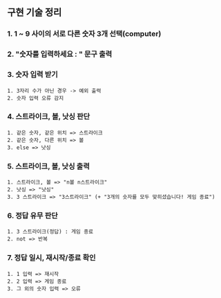 ## 구현 기술 정리
### 1. 1 ~ 9 사이의 서로 다른 숫자 3개 선택(computer)
### 2. "숫자를 입력하세요 : " 문구 출력
### 3. 숫자 입력 받기
    1. 3자리 수가 아닌 경우 -> 예외 출력
    2. 숫자 입력 오류 감지

### 4. 스트라이크, 볼, 낫싱 판단
    1. 같은 숫자, 같은 위치 => 스트라이크
    2. 같은 숫자, 다른 위치 => 볼
    3. else => 낫싱

### 5. 스트라이크, 볼, 낫싱 출력
    1. 스트라이크, 볼 => "n볼 n스트라이크"
    2. 낫싱 => "낫싱"
    3. 3 스트라이크 => "3스트라이크" (+ "3개의 숫자를 모두 맞히셨습니다! 게임 종료")

### 6. 정답 유무 판단
    1. 3 스트라이크(정답) : 게임 종료
    2. not => 반복

### 7. 정답 일시, 재시작/종료 확인
    1. 1 입력 => 재시작
    2. 2 입력 => 게임 종료
    3. 그 외의 숫자 입력 => 오류